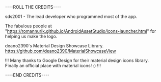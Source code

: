 ----ROLL THE CREDITS----

sds2001 - The lead developer who programmed most of the app.

The fabulous people at "https://romannurik.github.io/AndroidAssetStudio/icons-launcher.html" for helping us make the logo.

deano2390's Material Design Showcase Library. https://github.com/deano2390/MaterialShowcaseView

!!! Many thanks to Google Design for their material design icons library. Finally an official place with material icons! :) !!!

----END CREDITS----
